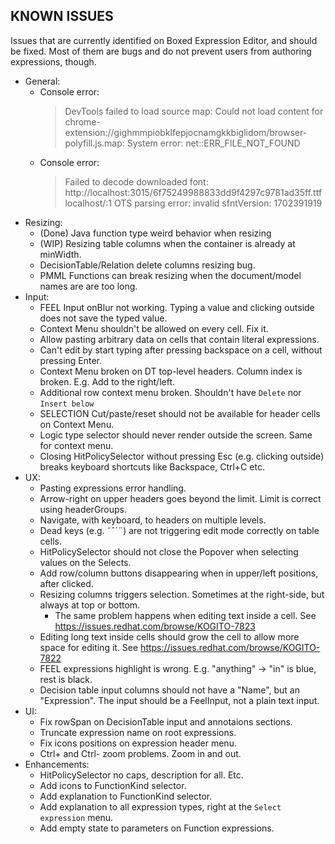 ## KNOWN ISSUES

Issues that are currently identified on Boxed Expression Editor, and should be fixed. Most of them are bugs and do not prevent users from authoring expressions, though.

- General:
  - Console error:
    > DevTools failed to load source map: Could not load content for chrome-extension://gighmmpiobklfepjocnamgkkbiglidom/browser-polyfill.js.map: System error: net::ERR_FILE_NOT_FOUND
  - Console error:
    > Failed to decode downloaded font: http://localhost:3015/6f75249988833dd9f4297c9781ad35ff.ttf
        localhost/:1 OTS parsing error: invalid sfntVersion: 1702391919
- Resizing:
  - (Done) Java function type weird behavior when resizing
  - (WIP) Resizing table columns when the container is already at minWidth.
  - DecisionTable/Relation delete columns resizing bug.
  - PMML Functions can break resizing when the document/model names are are too long.
- Input:
  - FEEL Input onBlur not working. Typing a value and clicking outside does not save the typed value.
  - Context Menu shouldn't be allowed on every cell. Fix it.
  - Allow pasting arbitrary data on cells that contain literal expressions.
  - Can't edit by start typing after pressing backspace on a cell, without pressing Enter.
  - Context Menu broken on DT top-level headers. Column index is broken. E.g. Add to the right/left.
  - Additional row context menu broken. Shouldn't have `Delete` nor `Insert below`
  - SELECTION Cut/paste/reset should not be available for header cells on Context Menu.
  - Logic type selector should never render outside the screen. Same for context menu.
  - Closing HitPolicySelector without pressing Esc (e.g. clicking outside) breaks keyboard shortcuts like Backspace, Ctrl+C etc.
- UX:
  - Pasting expressions error handling.
  - Arrow-right on upper headers goes beyond the limit. Limit is correct using headerGroups.
  - Navigate, with keyboard, to headers on multiple levels.
  - Dead keys (e.g. ˜ˆ´¨) are not triggering edit mode correctly on table cells.
  - HitPolicySelector should not close the Popover when selecting values on the Selects.
  - Add row/column buttons disappearing when in upper/left positions, after clicked.
  - Resizing columns triggers selection. Sometimes at the right-side, but always at top or bottom.
    - The same problem happens when editing text inside a cell. See https://issues.redhat.com/browse/KOGITO-7823
  - Editing long text inside cells should grow the cell to allow more space for editing it. See https://issues.redhat.com/browse/KOGITO-7822
  - FEEL expressions highlight is wrong. E.g. "anything" -> "in" is blue, rest is black.
  - Decision table input columns should not have a "Name", but an "Expression". The input should be a FeelInput, not a plain text input.
- UI:
  - Fix rowSpan on DecisionTable input and annotaions sections.
  - Truncate expression name on root expressions.
  - Fix icons positions on expression header menu.
  - Ctrl+ and Ctrl- zoom problems. Zoom in and out.
- Enhancements:
  - HitPolicySelector no caps, description for all. Etc.
  - Add icons to FunctionKind selector.
  - Add explanation to FunctionKind selector.
  - Add explanation to all expression types, right at the `Select expression` menu.
  - Add empty state to parameters on Function expressions.
